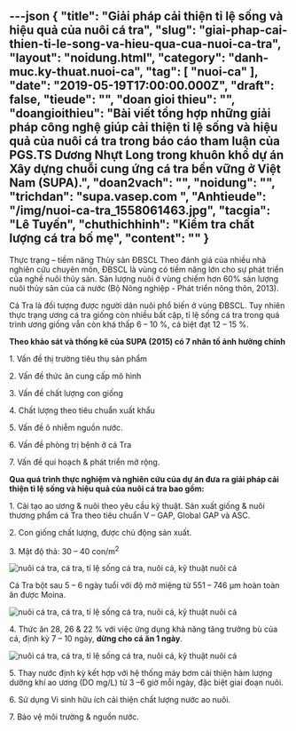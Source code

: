---json
{
    "title": "Giải pháp cải thiện tỉ lệ sống và hiệu quả của nuôi cá tra",
    "slug": "giai-phap-cai-thien-ti-le-song-va-hieu-qua-cua-nuoi-ca-tra",
    "layout": "noidung.html",
    "category": "danh-muc.ky-thuat.nuoi-ca",
    "tag": [
        "nuoi-ca"
    ],
    "date": "2019-05-19T17:00:00.000Z",
    "draft": false,
    "tieude": "",
    "doan gioi thieu": "",
    "doangioithieu": "Bài viết tổng hợp những giải pháp công nghệ giúp cải thiện tỉ lệ sống và hiệu quả của nuôi cá tra trong báo cáo tham luận của PGS.TS Dương Nhựt Long trong khuôn khổ dự án Xây dựng chuỗi cung ứng cá tra bền vững ở Việt Nam (SUPA).",
    "doan2vach": "",
    "noidung": "",
    "trichdan": "supa.vasep.com ",
    "Anhtieude": "/img/nuoi-ca-tra_1558061463.jpg",
    "tacgia": "Lê Tuyến",
    "chuthichhinh": "Kiểm tra chất lượng cá tra bố mẹ",
    "__content__": ""
}
---
<p>Thực trạng &ndash; tiềm năng Thủy sản ĐBSCL Theo đ&aacute;nh gi&aacute; của nhiều nh&agrave; nghi&ecirc;n cứu chuy&ecirc;n m&ocirc;n, ĐBSCL l&agrave; v&ugrave;ng c&oacute; tiềm năng lớn cho sự ph&aacute;t triển của nghề nu&ocirc;i thủy sản. Sản lượng nu&ocirc;i ở v&ugrave;ng chiếm hơn 60% sản lượng nu&ocirc;i thủy sản của cả nước (Bộ N&ocirc;ng nghiệp - Ph&aacute;t triển n&ocirc;ng th&ocirc;n, 2013).</p>

<p>C&aacute; Tra l&agrave; đối tượng được người d&acirc;n nu&ocirc;i phổ biến ở v&ugrave;ng ĐBSCL. Tuy nhi&ecirc;n thực trạng ương c&aacute; tra giống c&ograve;n nhiều bất cập, tỉ lệ sống c&aacute; tra trong qu&aacute; tr&igrave;nh ương giống vẫn c&ograve;n kh&aacute; thấp 6 &ndash;&nbsp;10 %, c&aacute; biệt đạt 12 &ndash; 15 %.&nbsp;</p>

<p><strong>Theo khảo s&aacute;t v&agrave; thống k&ecirc; của SUPA (2015) c&oacute; 7 nh&acirc;n tố ảnh hưởng ch&iacute;nh</strong></p>

<p>1. Vấn đề thị trường ti&ecirc;u thụ sản phẩm</p>

<p>2. Vấn đề thức ăn cung cấp m&ocirc; h&igrave;nh</p>

<p>3. Vấn đề chất lượng con giống</p>

<p>4. Chất lượng theo ti&ecirc;u chuẩn xuất khẩu</p>

<p>5. Vấn đề &ocirc; nhiễm nguồn nước.</p>

<p>6. Vấn đề ph&ograve;ng trị bệnh ở c&aacute; Tra</p>

<p>7. Vấn đề qui hoạch &amp; ph&aacute;t triển mở rộng.</p>

<p><strong>Qua qu&aacute; tr&igrave;nh thực nghiệm v&agrave; nghi&ecirc;n cứu của dự &aacute;n đưa ra&nbsp;giải ph&aacute;p&nbsp;cải thiện tỉ lệ sống v&agrave; hiệu quả của nu&ocirc;i c&aacute; tra bao gồm:</strong></p>

<p>1. Cải tạo ao ương &amp; nu&ocirc;i theo y&ecirc;u cầu kỹ thuật. Sản xuất giống &amp; nu&ocirc;i thương phẩm&nbsp;c&aacute; Tra theo ti&ecirc;u chuẩn V &ndash; GAP, Global GAP v&agrave; ASC.</p>

<p>2. Con giống chất lượng, được chủ động sản&nbsp;xuất.</p>

<p>3. Mật độ thả: 30 &ndash; 40 con/m<sup>2</sup></p>

<p><img alt="nuôi cá tra, cá tra, tỉ lệ sống cá tra, nuôi cá, kỹ thuật nuôi cá" src="https://tepbac.com/upload/images/2019/05/thuc-an-tu-nhien-cho-ca-tra_1558061275.jpg" title="nuôi cá tra, cá tra, tỉ lệ sống cá tra, nuôi cá, kỹ thuật nuôi cá" /></p>

<p>C&aacute; Tra bột sau 5 &ndash; 6 ng&agrave;y tuổi với độ mở miệng từ 551 &ndash; 746 &micro;m ho&agrave;n to&agrave;n ăn được Moina.</p>

<p><img alt="nuôi cá tra, cá tra, tỉ lệ sống cá tra, nuôi cá, kỹ thuật nuôi cá" src="https://tepbac.com/upload/images/2019/05/thuc-an-cho-ca-tra_1558060941.png" title="nuôi cá tra, cá tra, tỉ lệ sống cá tra, nuôi cá, kỹ thuật nuôi cá" /></p>

<p>4. Thức ăn 28, 26 &amp; 22 % với việc ứng dụng khả năng tăng trưởng b&ugrave; của c&aacute;, định kỳ 7 &ndash; 10&nbsp;ng&agrave;y,&nbsp;<strong>dừng cho c&aacute; ăn 1 ng&agrave;y</strong>.</p>

<p><img alt="nuôi cá tra, cá tra, tỉ lệ sống cá tra, nuôi cá, kỹ thuật nuôi cá" src="https://tepbac.com/upload/images/2019/05/xu-ly-nuoc-nuoi-ca-tra_1558061064.jpg" title="nuôi cá tra, cá tra, tỉ lệ sống cá tra, nuôi cá, kỹ thuật nuôi cá" /></p>

<p>5. Thay nước định kỳ kết hợp với hệ thống m&aacute;y bơm cải thiện h&agrave;m lượng dưỡng kh&iacute; ao ương (DO mg/L) từ 3 &ndash;6 giờ mỗi ng&agrave;y, đặc biệt giai đoạn nu&ocirc;i.</p>

<p>6. Sử dụng Vi sinh hữu &iacute;ch cải thiện chất lượng&nbsp;nước ao nu&ocirc;i.</p>

<p>7. Bảo vệ m&ocirc;i trường &amp; nguồn nước.&nbsp;</p>
